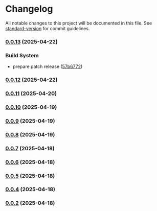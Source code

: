 # Changelog

All notable changes to this project will be documented in this file. See [standard-version](https://github.com/conventional-changelog/standard-version) for commit guidelines.

### [0.0.13](https://github.com/PauVelasco77/types-slot-cars/compare/v0.0.12...v0.0.13) (2025-04-22)


### Build System

* prepare patch release ([57b6772](https://github.com/PauVelasco77/types-slot-cars/commit/57b6772d66f32dbef1fdd6f18ee501fccf6a3998))

### [0.0.12](https://github.com/PauVelasco77/types-slot-cars/compare/v0.0.11...v0.0.12) (2025-04-22)

### [0.0.11](https://github.com/PauVelasco77/types-slot-cars/compare/v0.0.10...v0.0.11) (2025-04-20)

### [0.0.10](https://github.com/PauVelasco77/types-slot-cars/compare/v0.0.9...v0.0.10) (2025-04-19)

### [0.0.9](https://github.com/PauVelasco77/types-slot-cars/compare/v0.0.8...v0.0.9) (2025-04-19)

### [0.0.8](https://github.com/PauVelasco77/types-slot-cars/compare/v0.0.7...v0.0.8) (2025-04-19)

### [0.0.7](https://github.com/PauVelasco77/types-slot-cars/compare/v0.0.6...v0.0.7) (2025-04-18)

### [0.0.6](https://github.com/PauVelasco77/types-slot-cars/compare/v0.0.5...v0.0.6) (2025-04-18)

### [0.0.5](https://github.com/PauVelasco77/types-slot-cars/compare/v0.0.4...v0.0.5) (2025-04-18)

### [0.0.4](https://github.com/PauVelasco77/types-slot-cars/compare/v0.0.3...v0.0.4) (2025-04-18)

### [0.0.2](https://github.com/PauVelasco77/types-slot-cars/compare/v0.0.1...v0.0.2) (2025-04-18)
